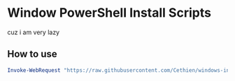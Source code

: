 # Window PowerShell Install Scripts

cuz i am very lazy

## How to use

```powershell
Invoke-WebRequest "https://raw.githubusercontent.com/Cethien/windows-install-scripts/main/setup-main.ps1" | Invoke-Expression
```
